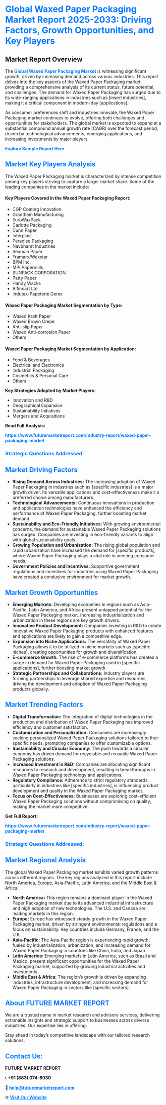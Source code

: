 <h1 style="color: #007BFF;">Global Waxed Paper Packaging Market Report 2025-2033: Driving Factors, Growth Opportunities, and Key Players</h1>

<section id="overview">
<h2>Market Report Overview</h2>
<p>The <a href="https://www.futuremarketreport.com/industry-report/waxed-paper-packaging-market" style="color: #007BFF; text-decoration: none;"><strong>Global Waxed Paper Packaging Market</strong></a> is witnessing significant growth, driven by increasing demand across various industries. This report delves into the key aspects of the Waxed Paper Packaging market, providing a comprehensive analysis of its current status, future potential, and challenges. The demand for Waxed Paper Packaging has surged due to its wide-ranging applications in industries such as [insert industries], making it a critical component in modern-day [applications].</p>
<p>As consumer preferences shift and industries innovate, the Waxed Paper Packaging market continues to evolve, offering both challenges and opportunities for stakeholders. The global market is expected to expand at a substantial compound annual growth rate (CAGR) over the forecast period, driven by technological advancements, emerging applications, and increasing investments by major players.</p>
</section>

<section id="overview">
<p><a href="https://www.futuremarketreport.com/request-sample/reportId=41474" style="color: #007BFF; text-decoration: none;"><strong>Explore Sample Report Here</strong></a></p>
</section>

<section id="key-players">
<h2 style="color: #007BFF;">Market Key Players Analysis</h2>
<p>The Waxed Paper Packaging market is characterized by intense competition among key players striving to capture a larger market share. Some of the leading companies in the market include:</p>
<h4>Key Players Covered in the Waxed Paper Packaging Report:</h4>
<ul><li>CGP Coating Innovation</li><li>Grantham Manufacturing</li><li>EuroWaxPack</li><li>Carlotte Packaging</li><li>Dunn Paper</li><li>Interplast</li><li>Paradise Packaging</li><li>Navbharat Industries</li><li>Seaman Paper</li><li>Framarx/Waxstar</li><li>BPM Inc.</li><li>MPI Papermills</li><li>SUNPACK CORPORATION</li><li>Patty Paper</li><li>Handy Wacks</li><li>Alfincart Ltd</li><li>Indutex-Papeterie Gerex</li></ul>
<h4>Waxed Paper Packaging Market Segmentation by Type:</h4>
<ul><li>Waxed Kraft Paper</li><li>Waxed Brown Crepe</li><li>Anti-slip Paper</li><li>Waxed Anti-corrosion Paper</li><li>Others</li></ul>

<h4>Waxed Paper Packaging Market Segmentation by Application:</h4>
<ul><li>Food &amp; Beverages</li><li>Electrical and Electronics</li><li>Industrial Packaging</li><li>Cosmetics &amp; Personal Care</li><li>Others</li></ul>
<p><strong>Key Strategies Adopted by Market Players:</strong></p>
<ul>
<li>Innovation and R&D</li>
<li>Geographical Expansion</li>
<li>Sustainability Initiatives</li>
<li>Mergers and Acquisitions</li>
</ul>
</section>

<section>
<p><strong>Read Full Analysis: </strong></p><a href="https://www.futuremarketreport.com/industry-report/waxed-paper-packaging-market" style="color: #007BFF; text-decoration: none;"><strong>https://www.futuremarketreport.com/industry-report/waxed-paper-packaging-market</strong></a>
<h3 style="color: #007BFF;">Strategic Questions Addressed:</h3>
</section>

<section id="driving-factors">
<h2 style="color: #007BFF;">Market Driving Factors</h2>
<ul>
<li><strong>Rising Demand Across Industries:</strong> The increasing adoption of Waxed Paper Packaging in industries such as [specific industries] is a major growth driver. Its versatile applications and cost-effectiveness make it a preferred choice among manufacturers.</li>
<li><strong>Technological Advancements:</strong> Continuous innovations in production and application technologies have enhanced the efficiency and performance of Waxed Paper Packaging, further boosting market demand.</li>
<li><strong>Sustainability and Eco-Friendly Initiatives:</strong> With growing environmental concerns, the demand for sustainable Waxed Paper Packaging solutions has surged. Companies are investing in eco-friendly variants to align with global sustainability goals.</li>
<li><strong>Growing Population and Urbanization:</strong> The rising global population and rapid urbanization have increased the demand for [specific products], where Waxed Paper Packaging plays a vital role in meeting consumer needs.</li>
<li><strong>Government Policies and Incentives:</strong> Supportive government regulations and incentives for industries using Waxed Paper Packaging have created a conducive environment for market growth.</li>
</ul>
</section>

<section id="growth-opportunities">
<h2 style="color: #007BFF;">Market Growth Opportunities</h2>
<ul>
<li><strong>Emerging Markets:</strong> Developing economies in regions such as Asia-Pacific, Latin America, and Africa present untapped potential for the Waxed Paper Packaging market. Increasing industrialization and urbanization in these regions are key growth drivers.</li>
<li><strong>Innovative Product Development:</strong> Companies investing in R&D to create innovative Waxed Paper Packaging products with enhanced features and applications are likely to gain a competitive edge.</li>
<li><strong>Expansion into Niche Applications:</strong> The versatility of Waxed Paper Packaging allows it to be utilized in niche markets such as [specific niches], creating opportunities for growth and diversification.</li>
<li><strong>E-commerce Growth:</strong> The rise of e-commerce platforms has created a surge in demand for Waxed Paper Packaging used in [specific applications], further boosting market growth.</li>
<li><strong>Strategic Partnerships and Collaborations:</strong> Industry players are forming partnerships to leverage shared expertise and resources, driving the development and adoption of Waxed Paper Packaging products globally.</li>
</ul>
</section>

<section id="trending-factors">
<h2 style="color: #007BFF;">Market Trending Factors</h2>
<ul>
<li><strong>Digital Transformation:</strong> The integration of digital technologies in the production and distribution of Waxed Paper Packaging has improved efficiency and customer satisfaction.</li>
<li><strong>Customization and Personalization:</strong> Consumers are increasingly seeking personalized Waxed Paper Packaging solutions tailored to their specific needs, prompting companies to offer customizable options.</li>
<li><strong>Sustainability and Circular Economy:</strong> The push towards a circular economy has driven demand for recyclable and reusable Waxed Paper Packaging solutions.</li>
<li><strong>Increased Investment in R&D:</strong> Companies are allocating significant resources to research and development, resulting in breakthroughs in Waxed Paper Packaging technology and applications.</li>
<li><strong>Regulatory Compliance:</strong> Adherence to strict regulatory standards, particularly in industries like [specific industries], is influencing product development and quality in the Waxed Paper Packaging market.</li>
<li><strong>Focus on Cost-Effectiveness:</strong> Businesses are exploring cost-efficient Waxed Paper Packaging solutions without compromising on quality, making the market more competitive.</li>
</ul>
</section>

<section>
<p><strong>Get Full Report: </strong></p><a href="https://www.futuremarketreport.com/industry-report/waxed-paper-packaging-market" style="color: #007BFF; text-decoration: none;"><strong>https://www.futuremarketreport.com/industry-report/waxed-paper-packaging-market</strong></a>
<h3 style="color: #007BFF;">Strategic Questions Addressed:</h3>
</section>


<section id="regional-analysis">
<h2 style="color: #007BFF;">Market Regional Analysis</h2>
<p>The global Waxed Paper Packaging market exhibits varied growth patterns across different regions. The key regions analyzed in this report include North America, Europe, Asia-Pacific, Latin America, and the Middle East & Africa:</p>
<ul>
<li><strong>North America:</strong> This region remains a dominant player in the Waxed Paper Packaging market due to its advanced industrial infrastructure and high adoption of new technologies. The U.S. and Canada are leading markets in this region.</li>
<li><strong>Europe:</strong> Europe has witnessed steady growth in the Waxed Paper Packaging market, driven by stringent environmental regulations and a focus on sustainability. Key countries include Germany, France, and the U.K.</li>
<li><strong>Asia-Pacific:</strong> The Asia-Pacific region is experiencing rapid growth, fueled by industrialization, urbanization, and increasing demand for Waxed Paper Packaging in countries like China, India, and Japan.</li>
<li><strong>Latin America:</strong> Emerging markets in Latin America, such as Brazil and Mexico, present significant opportunities for the Waxed Paper Packaging market, supported by growing industrial activities and investments.</li>
<li><strong>Middle East & Africa:</strong> The region’s growth is driven by expanding industries, infrastructure development, and increasing demand for Waxed Paper Packaging in sectors like [specific sectors].</li>
</ul>
</section>

<footer>
<h2 style="color: #007BFF;">About FUTURE MARKET REPORT</h2>
<p>We are a trusted name in market research and advisory services, delivering actionable insights and strategic support to businesses across diverse industries. Our expertise lies in offering:</p>

<p>Stay ahead in today’s competitive landscape with our tailored research solutions.</p>

<h2 style="color: #007BFF;">Contact Us:</h2>
<p><strong>FUTURE MARKET REPORT</strong></p>
<p>📞 <strong>+91 (883) 074-8030</strong></p>
<p>📧 <strong><a href="mailto:help@futuremarketreport.com" style="color: #007BFF;">help@futuremarketreport.com</a></strong></p>
<p>🌐 <strong><a href="https://www.futuremarketreport.com/" style="color: #007BFF;">Visit Our Website</a></strong></p>
</footer>